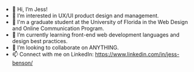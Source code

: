 - 👋 Hi, I’m Jess!
- 👀 I’m interested in UX/UI product design and management.
- 🐊 I'm a graduate student at the University of Florida in the Web Design and Online Communication Program.
- 🌱 I’m currently learning front-end web development languages and design best practices. 
- 💞️ I’m looking to collaborate on ANYTHING.
- 📫 Connect with me on LinkedIn: https://www.linkedin.com/in/jess-benson/ 

<!---
jessbens0n/jessbens0n is a ✨ special ✨ repository because its `README.md` (this file) appears on your GitHub profile.
You can click the Preview link to take a look at your changes.
--->

